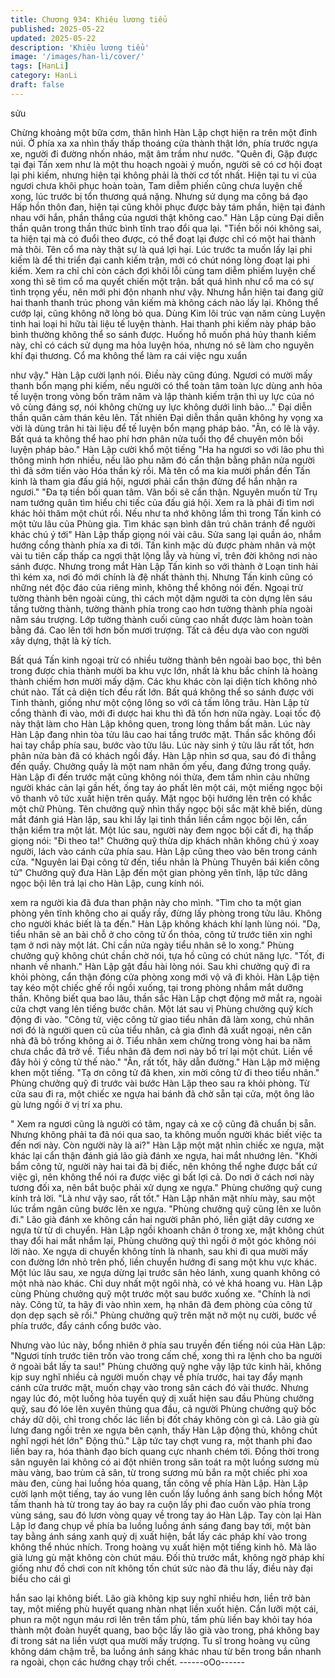 ```yaml
---
title: Chương 934: Khiêu lương tiểu
published: 2025-05-22
updated: 2025-05-22
description: 'Khiêu lương tiểu'
image: '/images/han-li/cover/'
tags: [HanLi]
category: HanLi
draft: false
---
```


sửu

Chừng khoảng một bữa cơm, thân hình Hàn Lập chợt hiện ra trên
một đỉnh núi.
Ở phía xa xa nhìn thấy thấp thoáng cửa thành thật lớn, phía trước
ngựa xe, người đi đường nhốn nháo, mặt âm trầm như nước.
"Quên đi, Gặp được tại đại Tấn xem như là một thu hoạch ngoài ý
muốn, người sẽ có cơ hội đoạt lại phi kiếm, nhưng hiện tại không
phải là thời cơ tốt nhất. Hiện tại tu vi của ngươi chưa khôi phục
hoàn toàn, Tam diễm phiến cũng chưa luyện chế xong, lúc trước
bị tổn thương quá nặng.
Nhưng sử dụng ma công bá đạo Hấp hồn thôn đan, hiện tại cũng
khôi phục được bảy tám phần, hiện tại đánh nhau với hắn, phần
thắng của ngươi thật không cao." Hàn Lập cùng Đại diễn thần
quân trong thần thức bình tĩnh trao đổi qua lại.
"Tiền bối nói không sai, ta hiện tại mà có đuổi theo được, có thể
đoạt lại được chỉ có một hai thành mà thôi. Tên cổ ma này thật sự
là quá lợi hại. Lúc trước ta muốn lấy lại phi kiếm là để thi triển đại
canh kiếm trận, mới có chút nóng lòng đoạt lại phi kiếm. Xem ra
chỉ chỉ còn cách đợi khôi lỗi cùng tam diễm phiếm luyện chế xong
thì sẽ tìm cổ ma quyết chiến một trận. bất quá hình như cổ ma có
sự tình trọng yếu, nên mới phi độn nhanh như vậy. Nhưng hắn
hiện tai đang giữ hai thanh thanh trúc phong vân kiếm mà không
cách nào lấy lại. Không thể cướp lại, cũng không nỡ lòng bỏ qua.
Dùng Kim lôi trúc vạn năm cùng Luyện tinh hai loại hi hữu tài liệu
tế luyện thành. Hai thanh phi kiếm này pháp bảo bình thường
không thể so sánh được. Huống hồ muốn phá hủy thanh kiếm
này, chỉ có cách sử dụng ma hỏa luyện hóa, nhưng nó sẽ làm cho
nguyên khí đại thương. Cổ ma không thể làm ra cái việc ngu xuẩn

như vậy." Hàn Lập cười lạnh nói.
Điều này cũng đúng. Ngươi có mười mấy thanh bổn mạng phi
kiếm, nếu người có thể toàn tâm toàn lực dùng anh hỏa tế luyện
trong vòng bốn trăm năm và lập thành kiếm trận thì uy lực của nó
vô cùng đáng sợ, nói không chừng uy lực không dưới linh bảo..."
Đại diễn thần quân cảm thán kêu lên. Tất nhiên Đại diễn thần
quân không hy vọng xa vời là dùng trân hi tài liệu để tế luyện bổn
mạng pháp bảo.
"Ân, có lẽ là vậy. Bất quá ta không thể hao phí hơn phân nửa tuổi
thọ để chuyên môn bồi luyện pháp bảo." Hàn Lập cười khổ một
tiếng
"Ha ha ngươi so với lão phu thì thông minh hơn nhiều, nếu lão
phu năm đó cẩn thận bằng phân nửa người thì đã sớm tiến vào
Hóa thần kỳ rồi. Mà tên cổ ma kia mười phần đến Tấn kinh là
tham gia đấu giá hội, ngươi phải cẩn thận đừng để hắn nhận ra
ngươi."
"Đa tạ tiền bối quan tâm. Vãn bối sẽ cẩn thận. Nguyên muốn từ
Trụ nam tướng quân tìm hiểu chi tiếc của đấu giá hội. Xem ra là
phải đi tìm nơi khác hỏi thăm một chút rồi. Nếu như ta nhớ không
lầm thì trong Tấn kinh có một tửu lâu của Phùng gia. Tìm khác
sạn bình dân trú chân tránh để người khác chú ý tới" Hàn Lập
thấp giọng nói vài câu. Sửa sang lại quần áo, nhắm hướng cổng
thành phía xa đi tới.
Tấn kinh mặc dù được phàm nhân và một vài tu tiên cấp thấp ca
ngợi thật lộng lẫy và hùng vĩ, trên đời không nơi nào sánh được.
Nhưng trong mắt Hàn Lập Tấn kinh so với thành ở Loạn tinh hải
thì kém xa, nơi đó mới chính là đệ nhất thành thị.
Nhưng Tấn kinh cũng có những nét độc đáo của riêng mình,
không thể không nói đến. Ngoại trừ tường thành bên ngoài cùng,
thì cách một dặm người ta còn dựng lên sáu tầng tường thành,
tường thành phía trong cao hơn tường thành phía ngoài năm sáu
trượng. Lớp tường thành cuối cùng cao nhất được làm hoàn toàn
bằng đá. Cao lên tới hơn bốn mươi trượng. Tất cả đều dựa vào
con người xây dựng, thật là kỳ tích.

Bất quá Tấn kinh ngoại trừ có nhiều tường thành bên ngoài bao
bọc, thì bên trong được chia thành mười ba khu vực lớn, nhất là
khu bắc chính là hoàng thành chiếm hơn mười mấy dặm. Các khu
khác còn lại diện tích không nhỏ chút nào. Tất cả diện tích đều rất
lớn. Bất quá không thể so sánh được với Tinh thành, giống như
một cộng lông so với cả tấm lông trâu. Hàn Lập từ cổng thành đi
vào, mới đi dược hai khu thì đã tốn hơn nữa ngày.
Loại tốc độ này thật làm cho Hàn Lập không quen, trong lòng
thầm bất mãn.
Lúc này Hàn Lập đang nhìn tòa tửu lâu cao hai tầng trước mặt.
Thần sắc không đổi hai tay chắp phía sau, bước vào tửu lâu.
Lúc này sinh ý tửu lâu rất tốt, hơn phân nửa bàn đã có khách ngồi
đầy.
Hàn Lập nhìn sơ qua, sau đó đi thẳng đến quầy. Chưởng quầy là
một nam nhân ốm yếu, đang đứng trong quầy.
Hàn Lập đi đến trước mặt cũng không nói thừa, đem tầm nhìn cảu
những người khác cản lại gần hết, ống tay áo phất lên một cái,
một miếng ngọc bội vô thanh vô tức xuất hiện trên quầy. Mặt ngọc
bội hướng lên trên có khắc một chữ Phùng.
Tên chưởng quỹ nhìn thấy ngọc bội sắc mặt khẽ biến, dùng mắt
đánh giá Hàn lập, sau khi lấy lại tinh thần liền cầm ngọc bội lên,
cẩn thận kiểm tra một lát.
Một lúc sau, người này đem ngọc bội cất đi, hạ thấp giọng nói: "Đi
theo ta!"
Chưởng quỹ thừa dịp khách nhân không chú ý xoay người, lách
vào cánh cửa phía sau. Hàn Lập cũng theo vào bên trong cánh
cửa.
"Nguyên lai Đại công tử đến, tiểu nhân là Phùng Thuyên bái kiến
công tử" Chưởng quỹ đưa Hàn Lập đến một gian phòng yên tĩnh,
lập tức dâng ngọc bội lên trả lại cho Hàn Lập, cung kính nói.

xem ra người kia đã đưa than phận này cho mình.
"Tìm cho ta một gian phòng yên tĩnh không cho ai quấy rầy, đừng
lấy phòng trong tửu lâu. Không cho người khác biết là ta đến."
Hàn Lập không khách khí lạnh lùng nói.
"Dạ, tiểu nhân sẽ an bài chỗ ở cho công tử ổn thỏa, công tử trước
tiên xin nghỉ tạm ở nơi này một lát. Chỉ cần nửa ngày tiểu nhân sẽ
lo xong." Phùng chưởng quỹ không chút chần chờ nói, tựa hồ
cũng có chút năng lực.
"Tốt, đi nhanh về nhanh." Hàn Lập gật đầu hài lòng nói.
Sau khi chưởng quỹ đi ra khỏi phòng, cẩn thận đóng cửa phòng
xong mới vộ vã đi khỏi.
Hàn Lập tiện tay kéo một chiếc ghế rồi ngồi xuống, tại trong
phòng nhắm mắt dưỡng thần.
Không biết qua bao lâu, thần sắc Hàn Lập chợt động mở mắt ra,
ngoài cửa chợt vang lên tiếng bước chân.
Một lát sau vị Phùng chưởng quỹ kích động đi vào.
"Công tử, việc công tử giao tiểu nhân đã làm xong, chủ nhân nơi
đó là người quen cũ của tiểu nhân, cả gia đình đã xuất ngoại, nên
căn nhà đã bỏ trống không ai ở. Tiểu nhân xem chừng trong vòng
hai ba năm chưa chắc đã trở về. Tiểu nhân đã đem nơi này bố trí
lại một chút. Liền về đây hỏi ý công tử thế nào."
"Ân, rất tốt, hãy dẫn đường." Hàn Lập mở miệng khen một tiếng.
"Tạ ơn công tử đã khen, xin mời công tử đi theo tiểu nhân."
Phùng chưởng quỹ đi trước vài bước Hàn Lập theo sau ra khỏi
phòng.
Từ cửa sau đi ra, một chiếc xe ngựa hai bánh đã chờ sẵn tại cửa,
một ông lão gù lưng ngồi ở vị trí xa phu.

" Xem ra ngươi cũng là người có tâm, ngay cả xe cộ cũng đã
chuẩn bị sẵn. Nhưng không phải ta đã nói qua sao, ta không
muốn người khác biết việc ta đến nơi này. Còn người này là ai?"
Hàn Lập một mặt nhìn chiếc xe ngựa, mặt khác lại cẩn thận đánh
giá lão già đánh xe ngựa, hai mắt nhướng lên.
"Khởi bẩm công tử, người này hai tai đã bị điếc, nên không thể
nghe được bất cứ việc gì, nên không thể nói ra được việc gì bất
lợi cả. Do nơi ở cách nơi này tương đối xa, nên bắt buộc phải xử
dụng xe ngựa." Phùng chưởng quỹ cung kính trả lời.
"Là như vậy sao, rất tốt." Hàn Lập nhăn mặt nhíu mày, sau một
lúc trầm ngân cũng bước lên xe ngựa.
"Phùng chưởng quỹ cũng lên xe luôn đi."
Lão già đánh xe không cần hai người phân phó, liền giật dây
cương xe ngựa từ từ di chuyển.
Hàn Lập ngồi khoanh chân ở trong xe, mặt không chút thay đổi
hai mắt nhắm lại, Phùng chưởng quỹ thì ngồi ở một góc không nói
lời nào.
Xe ngựa di chuyển không tính là nhanh, sau khi đi qua mười mấy
con đường lớn nhỏ trên phố, liền chuyển hướng đi sang một khu
vực khác.
Một lúc lâu sau, xe ngựa dừng lại trước sân hẻo lánh, xung quanh
không có một nhà nào khác. Chỉ duy nhất một ngôi nhà, có vẻ khá
hoang vu.
Hàn Lập cùng Phùng chưởng quỹ một trước một sau bước xuống
xe.
"Chính là nơi này. Công tử, ta hãy đi vào nhìn xem, hạ nhân đã
đem phòng của công tử dọn dẹp sạch sẽ rồi." Phùng chưởng quỹ
trên mặt nở một nụ cười, bước về phía trước, đẩy cánh cổng bước
vào.

Nhưng vào lúc này, bổng nhiên ở phía sau truyền đến tiếng nói
của Hàn Lập: "Ngươi tính trước tiên trốn vào trong cấm chế, xong
thì ra lệnh cho ba người ở ngoài bắt lấy ta sau!"
Phùng chưởng quỹ nghe vậy lập tức kinh hãi, không kịp suy nghĩ
nhiều cả người muốn chạy về phía trước, hai tay đẩy mạnh cánh
cửa trước mặt, muốn chạy vào trong sân cách đó vài thước.
Nhưng ngay lúc đó, một luồng hỏa tuyến quỷ dị xuất hiện sau đầu
Phùng chưởng quỹ, sau đó lóe lên xuyên thủng qua đầu, cả người
Phùng chưởng quỹ bốc cháy dữ dội, chỉ trong chốc lác liền bị đốt
cháy không còn gì cả.
Lão già gù lưng đang ngồi trên xe ngựa bên cạnh, thấy Hàn Lập
động thủ, không chút nghĩ ngợi hét lớn" Động thủ."
Lập tức tay chợt vung ra, một thanh phi đao liền bay ra, hóa thành
đạo bích quang cực nhanh chém tới. Đồng thời trong sân nguyên
lai không có ai đột nhiên trong sân toát ra một luồng sương mù
màu vàng, bao trùm cả sân, từ trong sương mù bắn ra một chiếc
phi xoa màu đen, cùng hai luồng hỏa quang, tấn công về phía
Hàn Lập.
Hàn Lập cười lạnh một tiếng, tay áo vung lên cuốn lấy luồng ánh
sang bích hồng
Một tấm thanh hà từ trong tay áo bay ra cuộn lấy phi đao cuốn
vào phía trong vùng sáng, sau đó lươn vòng quay về trong tay áo
Hàn Lập.
Tay còn lại Hàn Lập lơ đang chụp về phía ba luồng luồng ánh
sáng đang bay tới, một bàn tay bằng ánh sáng xanh quỷ dị xuất
hiện, bắt lấy các pháp khí vào trong không thể nhúc nhích.
Trong hoàng vụ xuất hiện một tiếng kinh hô. Mà lão già lưng gù
mặt không còn chút máu.
Đối thủ trước mắt, không ngờ pháp khí giống như đồ chơi con nít
không tốn chút sức nào đã thu lấy, điều này đại biểu cho cái gì

hắn sao lại không biết.
Lão già không kịp suy nghĩ nhiều hơn, liền trở bàn tay, một miếng
phù huyết quang nhàn nhạt liền xuốt hiện. Cắn lưỡi một cái, phun
ra một ngụn máu rơi lên trên tấm phù, tấm phù liền bay khỏi tay
hóa thành một đoàn huyết quang, bao bộc lấy lão già vào trong,
phá không bay đi
trong sát na liền vượt qua mười mấy trượng.
Tu sĩ trong hoàng vụ cũng không dám chậm trễ, ba luồng ánh
sáng khác nhau từ bên trong bắn nhanh ra ngoài, chọn các
hướng chạy trối chết.
------oOo------
